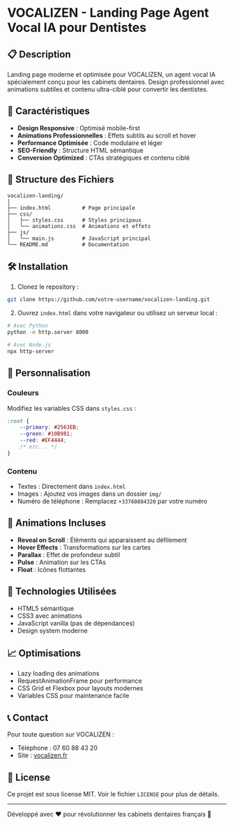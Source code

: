 # VOCALIZEN - Landing Page Agent Vocal IA pour Dentistes

## 📋 Description

Landing page moderne et optimisée pour VOCALIZEN, un agent vocal IA spécialement conçu pour les cabinets dentaires. Design professionnel avec animations subtiles et contenu ultra-ciblé pour convertir les dentistes.

## 🚀 Caractéristiques

- **Design Responsive** : Optimisé mobile-first
- **Animations Professionnelles** : Effets subtils au scroll et hover
- **Performance Optimisée** : Code modulaire et léger
- **SEO-Friendly** : Structure HTML sémantique
- **Conversion Optimized** : CTAs stratégiques et contenu ciblé

## 📁 Structure des Fichiers

```
vocalizen-landing/
│
├── index.html          # Page principale
├── css/
│   ├── styles.css      # Styles principaux
│   └── animations.css  # Animations et effets
├── js/
│   └── main.js         # JavaScript principal
└── README.md           # Documentation
```

## 🛠️ Installation

1. Clonez le repository :
```bash
git clone https://github.com/votre-username/vocalizen-landing.git
```

2. Ouvrez `index.html` dans votre navigateur ou utilisez un serveur local :
```bash
# Avec Python
python -m http.server 8000

# Avec Node.js
npx http-server
```

## 🎨 Personnalisation

### Couleurs
Modifiez les variables CSS dans `styles.css` :
```css
:root {
    --primary: #2563EB;
    --green: #10B981;
    --red: #EF4444;
    /* etc... */
}
```

### Contenu
- Textes : Directement dans `index.html`
- Images : Ajoutez vos images dans un dossier `img/`
- Numéro de téléphone : Remplacez `+33760884320` par votre numéro

## 📱 Animations Incluses

- **Reveal on Scroll** : Éléments qui apparaissent au défilement
- **Hover Effects** : Transformations sur les cartes
- **Parallax** : Effet de profondeur subtil
- **Pulse** : Animation sur les CTAs
- **Float** : Icônes flottantes

## 🔧 Technologies Utilisées

- HTML5 sémantique
- CSS3 avec animations
- JavaScript vanilla (pas de dépendances)
- Design system moderne

## 📈 Optimisations

- Lazy loading des animations
- RequestAnimationFrame pour performance
- CSS Grid et Flexbox pour layouts modernes
- Variables CSS pour maintenance facile

## 📞 Contact

Pour toute question sur VOCALIZEN :
- Téléphone : 07 60 88 43 20
- Site : [vocalizen.fr](https://vocalizen.fr)

## 📄 License

Ce projet est sous license MIT. Voir le fichier `LICENSE` pour plus de détails.

---

Développé avec ❤️ pour révolutionner les cabinets dentaires français 🦷